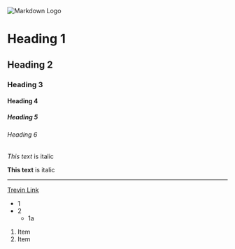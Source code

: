 <!-- Images -->
![Markdown Logo](https://markdown-here.com/img/icon256.png)

<!-- Headings -->
# Heading 1
## Heading 2
### Heading 3
#### Heading 4
##### Heading 5
###### Heading 6

<!-- Italics -->
*This text* is italic

<!-- Strong -->
**This text** is italic

<!-- Horizontal Rule -->
---

<!-- Links -->
[Trevin Link](https://gist.github.com/allysonsilva/85fff14a22bbdf55485be947566cc09e)

<!-- UL -->
* 1
* 2
    * 1a

<!-- OL -->
1. Item
1. Item



